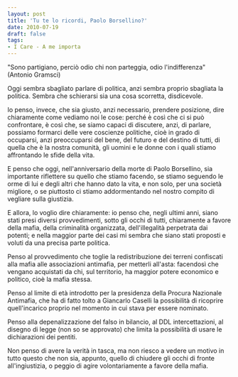 ```yaml
---
layout: post
title: 'Tu te lo ricordi, Paolo Borsellino?'
date: 2010-07-19
draft: false
tags: 
- I Care - A me importa
---
```


  

"Sono partigiano, perciò odio chi non parteggia, odio l'indifferenza"  
(Antonio Gramsci)

  
Oggi sembra sbagliato parlare di politica, anzi sembra proprio sbagliata la politica. Sembra che schierarsi sia una cosa scorretta, disdicevole.  
  
Io penso, invece, che sia giusto, anzi necessario, prendere posizione, dire chiaramente come vediamo noi le cose: perché è così che ci si può confrontare, è così che, se siamo capaci di discutere, anzi, di parlare, possiamo formarci delle vere coscienze politiche, cioè in grado di occuparsi, anzi preoccuparsi del bene, del futuro e del destino di tutti, di quella che è la nostra comunità, gli uomini e le donne con i quali stiamo affrontando le sfide della vita.  
  
E penso che oggi, nell'anniversario della morte di Paolo Borsellino, sia importante riflettere su quello che stiamo facendo, se stiamo seguendo le orme di lui e degli altri che hanno dato la vita, e non solo, per una società migliore, o se piuttosto ci stiamo addormentando nel nostro compito di vegliare sulla giustizia.  
  
E allora, lo voglio dire chiaramente: io penso che, negli ultimi anni, siano stati presi diversi provvedimenti, sotto gli occhi di tutti, chiaramente a favore della mafia, della criminalità organizzata, dell'illegalità perpetrata dai potenti; e nella maggior parte dei casi mi sembra che siano stati proposti e voluti da una precisa parte politica.  
  
Penso al provvedimento che toglie la redistribuzione dei terreni confiscati alla mafia alle associazioni antimafia, per metterli all'asta: facendosì che vengano acquistati da chi, sul territorio, ha maggior potere economico e politico, cioè la mafia stessa.  
  
Penso al limite di età introdotto per la presidenza della Procura Nazionale Antimafia, che ha di fatto tolto a Giancarlo Caselli la possibilità di ricoprire quell'incarico proprio nel momento in cui stava per essere nominato.  
  
Penso alla depenalizzazione del falso in bilancio, al DDL intercettazioni, al disegno di legge (non so se approvato) che limita la possibilità di usare le dichiarazioni dei pentiti.  
  
  
Non penso di avere la verità in tasca, ma non riesco a vedere un motivo in tutto questo che non sia, appunto, quello di chiudere gli occhi di fronte all'ingiustizia, o peggio di agire volontariamente a favore della mafia.